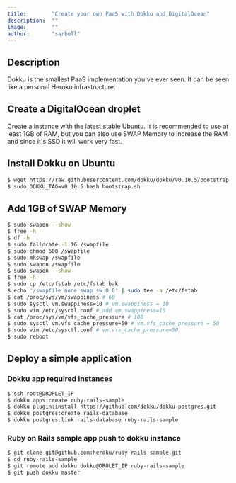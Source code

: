```yaml
---
title:        "Create your own PaaS with Dokku and DigitalOcean"
description:  ""
image:        ""
author:       "sarbull"
---
```


## Description
Dokku is the smallest PaaS implementation you've ever seen. It can be seen like a personal Heroku infrastructure.

## Create a DigitalOcean droplet
Create a instance with the latest stable Ubuntu. It is recommended to use at least 1GB of RAM, but you can also use SWAP Memory to increase the RAM and since it's SSD it will work very fast.

## Install Dokku on Ubuntu
```bash
$ wget https://raw.githubusercontent.com/dokku/dokku/v0.10.5/bootstrap.sh
$ sudo DOKKU_TAG=v0.10.5 bash bootstrap.sh
```

## Add 1GB of SWAP Memory
```bash
$ sudo swapon --show
$ free -h
$ df -h
$ sudo fallocate -l 1G /swapfile
$ sudo chmod 600 /swapfile
$ sudo mkswap /swapfile
$ sudo swapon /swapfile
$ sudo swapon --show
$ free -h
$ sudo cp /etc/fstab /etc/fstab.bak
$ echo '/swapfile none swap sw 0 0' | sudo tee -a /etc/fstab
$ cat /proc/sys/vm/swappiness # 60
$ sudo sysctl vm.swappiness=10 # vm.swappiness = 10
$ sudo vim /etc/sysctl.conf # add vm.swappiness=10
$ cat /proc/sys/vm/vfs_cache_pressure # 100
$ sudo sysctl vm.vfs_cache_pressure=50 # vm.vfs_cache_pressure = 50
$ sudo vim /etc/sysctl.conf # vm.vfs_cache_pressure=50
$ sudo reboot
```

## Deploy a simple application
### Dokku app required instances
```bash
$ ssh root@DROPLET_IP
$ dokku apps:create ruby-rails-sample
$ dokku plugin:install https://github.com/dokku/dokku-postgres.git
$ dokku postgres:create rails-database
$ dokku postgres:link rails-database ruby-rails-sample
```

### Ruby on Rails sample app push to dokku instance
```bash
$ git clone git@github.com:heroku/ruby-rails-sample.git
$ cd ruby-rails-sample
$ git remote add dokku dokku@DROLET_IP:ruby-rails-sample
$ git push dokku master
```
